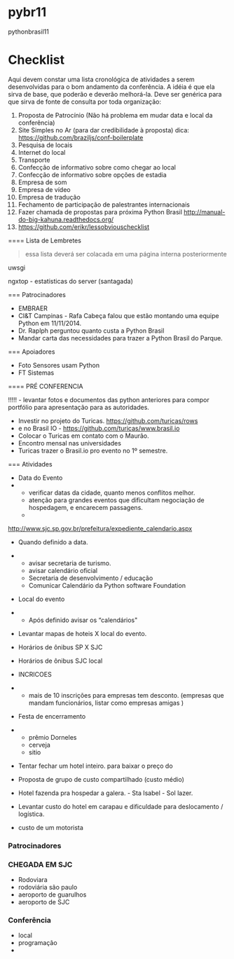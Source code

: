 pybr11
======

pythonbrasil11

# Checklist

Aqui devem constar uma lista cronológica de atividades a serem desenvolvidas para o bom andamento da conferência.
A idéia é que ela sirva de base, que poderão e deverão melhorá-la. Deve ser genérica para que sirva de fonte de consulta por toda organização:

1. Proposta de Patrocínio (Não há problema em mudar data e local da conferência)
2. Site Simples no Ar (para dar credibilidade à proposta) dica: <https://github.com/braziljs/conf-boilerplate>
3. Pesquisa de locais
4. Internet do local
5. Transporte
6. Confecção de informativo sobre como chegar ao local
7. Confecção de informativo sobre opções de estadia
7. Empresa de som
8. Empresa de vídeo
9. Empresa de tradução
3. Fechamento de participação de palestrantes internacionais
4. Fazer chamada de propostas para próxima Python Brasil <http://manual-do-big-kahuna.readthedocs.org/>
5. https://github.com/erikr/lessobviouschecklist

==== Lista de Lembretes 

> essa lista deverá ser colacada em uma página interna posteriormente

uwsgi

ngxtop  -  estatisticas do server (santagada)

=== Patrocinadores

- EMBRAER 
- CI&T Campinas - Rafa Cabeça falou que estão montando uma equipe Python em 11/11/2014.
- Dr. Raplph perguntou quanto custa a Python Brasil 
- Mandar carta das necessidades para trazer a Python Brasil do Parque.

=== Apoiadores
- Foto Sensores usam Python 
- FT Sistemas 


==== PRÉ CONFERENCIA

!!!!! - levantar fotos e documentos das python anteriores para compor portfólio para apresentação para as autoridades.

- Investir no projeto do Turicas. https://github.com/turicas/rows
- e no Brasil IO - https://github.com/turicas/www.brasil.io
- Colocar o Turicas em contato com o Maurão.
- Encontro mensal nas universidades
- Turicas trazer o Brasil.io pro evento no 1º semestre.


=== Atividades 



* Data do Evento 
* 
   * verificar datas da cidade, quanto menos conflitos melhor.
   * atenção para grandes eventos que dificultam negociação de hospedagem, e encarecem passagens.
   * 
http://www.sjc.sp.gov.br/prefeitura/expediente_calendario.aspx 


* Quando definido a data.

* 
   * avisar secretaria de turismo.
   * avisar calendário oficial
   * Secretaria de desenvolvimento / educação
   * Comunicar Calendário da Python software Foundation
* Local do evento 
* 
   * Após definido avisar os “calendários"
* Levantar mapas de hoteis X local do evento. 

* Horários de ônibus  SP X SJC

* Horários de ônibus SJC local
* INCRICOES
* 
   * mais de 10 inscrições para empresas tem desconto. (empresas que mandam funcionários, listar como empresas amigas )
* Festa de encerramento
* 
   * prêmio Dorneles
   * cerveja 
   * sitio

- Tentar fechar um hotel inteiro. para baixar o preço do 
- Proposta de grupo de custo compartilhado (custo médio)


- Hotel fazenda pra hospedar a galera. - Sta Isabel - Sol lazer.
- Levantar custo do hotel em carapau e dificuldade para deslocamento / logística.
- custo de um motorista 

###  Patrocinadores


### CHEGADA EM SJC 

- Rodoviara
- rodoviária são paulo
- aeroporto de guarulhos
- aeroporto de SJC 


###  Conferência

- local
- programação
- 
